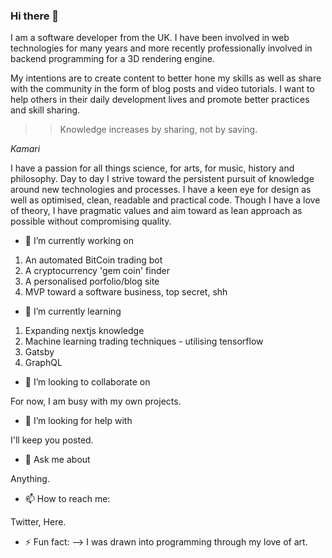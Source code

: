 ### Hi there 👋

I am a software developer from the UK. I have been involved in web technologies for many years and more recently professionally involved in backend programming for a 3D rendering engine. 

My intentions are to create content to better hone my skills as well as share with the community in the form of blog posts and video tutorials. I want to help others in their daily development lives and promote better practices and skill sharing.

> > Knowledge increases by sharing, not by saving.


*Kamari*


I have a passion for all things science, for arts, for music, history and philosophy. Day to day I strive toward the persistent pursuit of knowledge around new technologies and processes. I have a keen eye for design as well as optimised, clean, readable and practical code. Though I have a love of theory, I have pragmatic values and aim toward as lean approach as possible without compromising quality. 

- 🔭 I’m currently working on 

1) An automated BitCoin trading bot
2) A cryptocurrency 'gem coin' finder
3) A personalised porfolio/blog site
4) MVP toward a software business, top secret, shh 


- 🌱 I’m currently learning

1) Expanding nextjs knowledge
2) Machine learning trading techniques - utilising tensorflow
3) Gatsby
4) GraphQL

- 👯 I’m looking to collaborate on

For now, I am busy with my own projects.

- 🤔 I’m looking for help with

I'll keep you posted.

- 💬 Ask me about

Anything.

- 📫 How to reach me: 

Twitter, Here.

- ⚡ Fun fact:
--> I was drawn into programming through my love of art.
